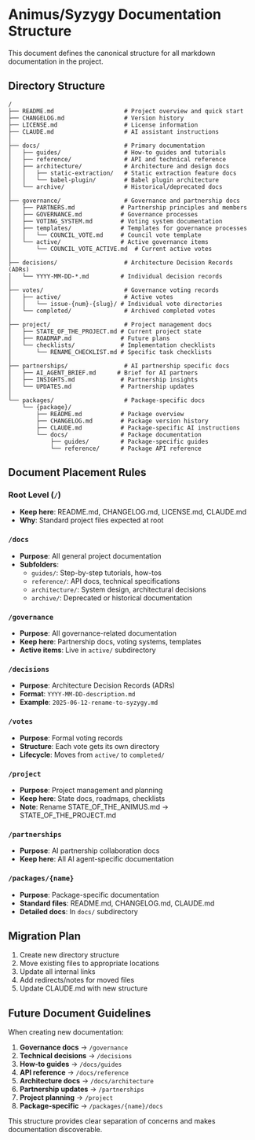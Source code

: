 # Animus/Syzygy Documentation Structure

This document defines the canonical structure for all markdown documentation in the project.

## Directory Structure

```
/
├── README.md                    # Project overview and quick start
├── CHANGELOG.md                 # Version history
├── LICENSE.md                   # License information
├── CLAUDE.md                    # AI assistant instructions
│
├── docs/                        # Primary documentation
│   ├── guides/                  # How-to guides and tutorials
│   ├── reference/               # API and technical reference
│   ├── architecture/            # Architecture and design docs
│   │   ├── static-extraction/   # Static extraction feature docs
│   │   └── babel-plugin/        # Babel plugin architecture
│   └── archive/                 # Historical/deprecated docs
│
├── governance/                  # Governance and partnership docs
│   ├── PARTNERS.md             # Partnership principles and members
│   ├── GOVERNANCE.md           # Governance processes
│   ├── VOTING_SYSTEM.md        # Voting system documentation
│   ├── templates/              # Templates for governance processes
│   │   └── COUNCIL_VOTE.md     # Council vote template
│   └── active/                 # Active governance items
│       └── COUNCIL_VOTE_ACTIVE.md  # Current active votes
│
├── decisions/                   # Architecture Decision Records (ADRs)
│   └── YYYY-MM-DD-*.md         # Individual decision records
│
├── votes/                       # Governance voting records
│   ├── active/                  # Active votes
│   │   └── issue-{num}-{slug}/ # Individual vote directories
│   └── completed/               # Archived completed votes
│
├── project/                     # Project management docs
│   ├── STATE_OF_THE_PROJECT.md # Current project state
│   ├── ROADMAP.md              # Future plans
│   └── checklists/             # Implementation checklists
│       └── RENAME_CHECKLIST.md # Specific task checklists
│
├── partnerships/                # AI partnership specific docs
│   ├── AI_AGENT_BRIEF.md      # Brief for AI partners
│   ├── INSIGHTS.md             # Partnership insights
│   └── UPDATES.md              # Partnership updates
│
└── packages/                    # Package-specific docs
    └── {package}/
        ├── README.md           # Package overview
        ├── CHANGELOG.md        # Package version history
        ├── CLAUDE.md           # Package-specific AI instructions
        └── docs/               # Package documentation
            ├── guides/         # Package-specific guides
            └── reference/      # Package API reference
```

## Document Placement Rules

### Root Level (`/`)
- **Keep here**: README.md, CHANGELOG.md, LICENSE.md, CLAUDE.md
- **Why**: Standard project files expected at root

### `/docs`
- **Purpose**: All general project documentation
- **Subfolders**:
  - `guides/`: Step-by-step tutorials, how-tos
  - `reference/`: API docs, technical specifications
  - `architecture/`: System design, architectural decisions
  - `archive/`: Deprecated or historical documentation

### `/governance`
- **Purpose**: All governance-related documentation
- **Keep here**: Partnership docs, voting systems, templates
- **Active items**: Live in `active/` subdirectory

### `/decisions`
- **Purpose**: Architecture Decision Records (ADRs)
- **Format**: `YYYY-MM-DD-description.md`
- **Example**: `2025-06-12-rename-to-syzygy.md`

### `/votes`
- **Purpose**: Formal voting records
- **Structure**: Each vote gets its own directory
- **Lifecycle**: Moves from `active/` to `completed/`

### `/project`
- **Purpose**: Project management and planning
- **Keep here**: State docs, roadmaps, checklists
- **Note**: Rename STATE_OF_THE_ANIMUS.md → STATE_OF_THE_PROJECT.md

### `/partnerships`
- **Purpose**: AI partnership collaboration docs
- **Keep here**: All AI agent-specific documentation

### `/packages/{name}`
- **Purpose**: Package-specific documentation
- **Standard files**: README.md, CHANGELOG.md, CLAUDE.md
- **Detailed docs**: In `docs/` subdirectory

## Migration Plan

1. Create new directory structure
2. Move existing files to appropriate locations
3. Update all internal links
4. Add redirects/notes for moved files
5. Update CLAUDE.md with new structure

## Future Document Guidelines

When creating new documentation:

1. **Governance docs** → `/governance`
2. **Technical decisions** → `/decisions`
3. **How-to guides** → `/docs/guides`
4. **API reference** → `/docs/reference`
5. **Architecture docs** → `/docs/architecture`
6. **Partnership updates** → `/partnerships`
7. **Project planning** → `/project`
8. **Package-specific** → `/packages/{name}/docs`

This structure provides clear separation of concerns and makes documentation discoverable.